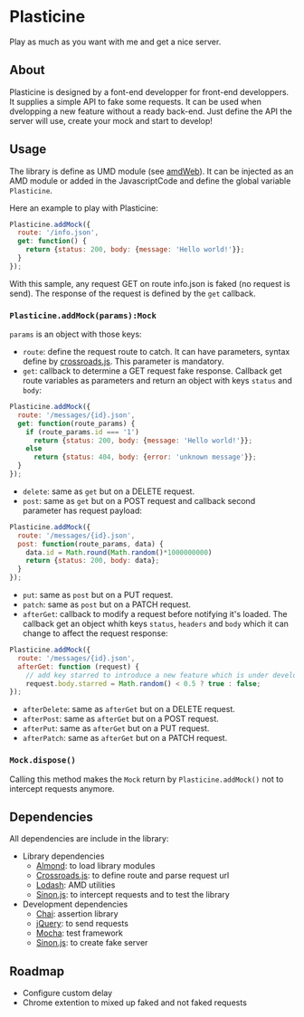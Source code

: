 # Plasticine

Play as much as you want with me and get a nice server.

## About

Plasticine is designed by a font-end developper for front-end developpers. It supplies a simple API to fake some requests. It can be used when dvelopping a new feature without a ready back-end. Just define the API the server will use, create your mock and start to develop!

## Usage

The library is define as UMD module (see [amdWeb](https://github.com/umdjs/umd/blob/master/amdWeb.js)). It can be injected as an AMD module or added in the JavascriptCode and define the global variable `Plasticine`.

Here an example to play with Plasticine:
```JavaScript
Plasticine.addMock({
  route: '/info.json',
  get: function() {
    return {status: 200, body: {message: 'Hello world!'}};
  }
});
```

With this sample, any request GET on route info.json is faked (no request is send). The response of the request is defined by the `get` callback.

### `Plasticine.addMock(params):Mock`

`params` is an object with those keys:

* `route`: define the request route to catch. It can have parameters, syntax define by [crossroads.js](http://millermedeiros.github.io/crossroads.js/#crossroads-add_route). This parameter is mandatory.
* `get`: callback to determine a GET request fake response. Callback get route variables as parameters and return an object with keys `status` and `body`:
```JavaScript
Plasticine.addMock({
  route: '/messages/{id}.json',
  get: function(route_params) {
    if (route_params.id === '1')
      return {status: 200, body: {message: 'Hello world!'}};
    else
      return {status: 404, body: {error: 'unknown message'}};
  }
});
```
* `delete`: same as `get` but on a DELETE request.
* `post`: same as `get` but on a POST request and callback second parameter has request payload:
```JavaScript
Plasticine.addMock({
  route: '/messages/{id}.json',
  post: function(route_params, data) {
    data.id = Math.round(Math.random()*1000000000)
    return {status: 200, body: data};
  }
});
```
* `put`: same as `post` but on a PUT request.
* `patch`: same as `post` but on a PATCH request.
* `afterGet`: callback to modify a request before notifying it's loaded. The callback get an object whith keys `status`, `headers` and `body` which it can change to affect the request response:
```JavaScript
Plasticine.addMock({
  route: '/messages/{id}.json',
  afterGet: function (request) {
    // add key starred to introduce a new feature which is under development by backend
    request.body.starred = Math.random() < 0.5 ? true : false;
});
```
* `afterDelete`: same as `afterGet` but on a DELETE request.
* `afterPost`: same as `afterGet` but on a POST request.
* `afterPut`: same as `afterGet` but on a PUT request.
* `afterPatch`: same as `afterGet` but on a PATCH request.


### `Mock.dispose()`

Calling this method makes the `Mock` return by `Plasticine.addMock()` not to intercept requests anymore.

## Dependencies

All dependencies are include in the library:

* Library dependencies
  * [Almond](https://github.com/jrburke/almond): to load library modules
  * [Crossroads.js](http://millermedeiros.github.io/crossroads.js): to define route and parse request url
  * [Lodash](http://lodash.com/): AMD utilities
  * [Sinon.js](http://sinonjs.org/): to intercept requests and to test the library
* Development dependencies
  * [Chai](http://chaijs.com/): assertion library
  * [jQuery](http://jquery.com/): to send requests
  * [Mocha](http://mochajs.org/): test framework
  * [Sinon.js](http://sinonjs.org/): to create fake server

## Roadmap

* Configure custom delay
* Chrome extention to mixed up faked and not faked requests
